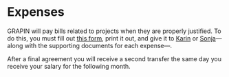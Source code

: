 # Expenses

GRAPIN will pay bills related to projects when they are properly justified. To do this, you must fill out [this form](), print it out, and give it to [Karin](mailto:karin@grapin.ch) or [Sonja](mailto:sonja@grapin.ch)—along with the supporting documents for each expense—.

After a final agreement you will receive a second transfer the same day you receive your salary for the following month.